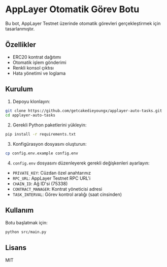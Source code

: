 # AppLayer Otomatik Görev Botu

Bu bot, AppLayer Testnet üzerinde otomatik görevleri gerçekleştirmek için tasarlanmıştır.

## Özellikler

- ERC20 kontrat dağıtımı
- Otomatik işlem gönderimi
- Renkli konsol çıktısı
- Hata yönetimi ve loglama

## Kurulum

1. Depoyu klonlayın:
```bash
git clone https://github.com/getcakedieyoungx/applayer-auto-tasks.git
cd applayer-auto-tasks
```

2. Gerekli Python paketlerini yükleyin:
```bash
pip install -r requirements.txt
```

3. Konfigürasyon dosyasını oluşturun:
```bash
cp config.env.example config.env
```

4. `config.env` dosyasını düzenleyerek gerekli değişkenleri ayarlayın:
- `PRIVATE_KEY`: Cüzdan özel anahtarınız
- `RPC_URL`: AppLayer Testnet RPC URL'i
- `CHAIN_ID`: Ağ ID'si (75338)
- `CONTRACT_MANAGER`: Kontrat yöneticisi adresi
- `TASK_INTERVAL`: Görev kontrol aralığı (saat cinsinden)

## Kullanım

Botu başlatmak için:
```bash
python src/main.py
```

## Lisans

MIT